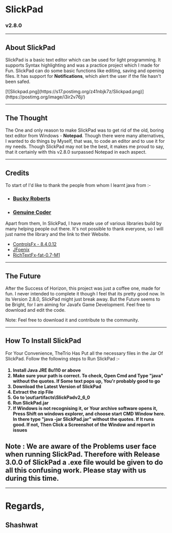 <h1>SlickPad</h1>
<h3>v2.8.0</h3>
<hr />
<h2>About SlickPad</h2>
<p>
SlickPad is a basic text editor which can be used for light programming. It supports Syntax highlighting and was a practice project which I made for Fun. SlickPad can do some basic functions like editing, saving and opening files. It has support for <b>Notifications</b>, which alert the user if the file hasn't been safed.
</p>
[![Slickpad.png](https://s17.postimg.org/z41nbjk7z/Slickpad.png)](https://postimg.org/image/i3ir2v76j/)
<hr/>
<h2>The Thought</h2>
<p>
The One and only reason to make SlickPad was to get rid of the old, boring text editor from Windows - <b>Notepad</b>. Though there were many alternatives, I wanted to do things by Myself, that was, to code an editor and to use it for my needs. Though SlickPad may not be the best, it makes me proud to say, that it certainly with this v2.8.0 surpassed Notepad in each aspect.
</p>
<hr/>
<h2>Credits</h2>
<p>
To start of I'd like to thank the people from whom I learnt java from :-
<ul>
<li><h3><a href="https://thenewboston.com/">Bucky Roberts</a></h3></li>
<li><h3><a href="http://www.genuinecoder.com/">Genuine Coder</a></h3></li>
</ul>

Apart from them, In SlickPad, I have made use of various libraries build by many helping people out there. 
It's not possible to thank everyone, so I will just name the library and the link to their 
Website.
<ul>
<li><a href="http://fxexperience.com/controlsfx/">ControlsFx - 8.4.0.12</a></li>
<li><a href="http://jfoenix.com/">JFoenix</a></li>
<li><a href="https://github.com/TomasMikula/RichTextFX">RichTextFx-fat-0.7-M1</a> </li>
</ul>
</p>
<hr />
<h2>The Future</h2>
<p>
After the Success of Horizon, this project was just a coffee one, made for fun. I never intended to complete it though I feel that its pretty good now. In its Version 2.8.0, SlickPad might just break away. But the Future seems to be Bright, for I am aiming for Javafx Game Development. Feel free to download and edit the code. 
</p>
<h7>Note: Feel free to download it and contribute to the community.</h7>
<hr />
<h2>How To Install SlickPad</h2>
<p>
For Your Convenience, TheTrio Has Put all the necessary files in the Jar Of SlickPad. Follow the following steps to Run SlickPad :-
<h4>
<ol>
<li>Install Java JRE 8u110 or above</li>
<li>Make sure your path is correct. To check, Open Cmd and Type "java" without the quotes. If Some text pops up, You'r probably good to go</li>
<li>Download the Latest Version of SlickPad</li>
<li>Extract the zip File</li>
<li>Go to \out\artifacts\SlickPadv2_6_0</li>
<li>Run SlickPad.jar</li>
<li>If Windows is not recognising it, or Your archive software opens it, Press Shift on windows explorer, and choose start CMD Window here. In there type "java -jar SlickPad.jar" without the quotes. If It runs good. If not, Then Click a Screenshot of the Window and report in issues</li>
</ol>
<h2>Note : We are aware of the Problems user face when running SlickPad. Therefore with Release 3.0.0 of SlickPad a .exe file would be given to do all this confusing work. Please stay with us during this time.
</h4>
</p>
<hr/>
<h1>Regards,</h1>
<h2>Shashwat</h2>
